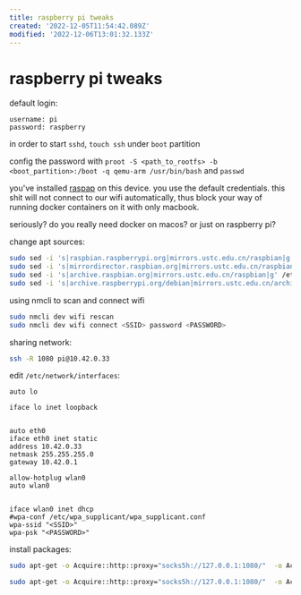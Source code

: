 ```yaml
---
title: raspberry pi tweaks
created: '2022-12-05T11:54:42.089Z'
modified: '2022-12-06T13:01:32.133Z'
---
```


# raspberry pi tweaks

default login: 
```
username: pi
password: raspberry
```

in order to start `sshd`, `touch ssh` under `boot` partition

config the password with `proot -S <path_to_rootfs> -b <boot_partition>:/boot -q qemu-arm /usr/bin/bash` and `passwd`

you've installed [raspap](https://raspap.com/) on this device. you use the default credentials. this shit will not connect to our wifi automatically, thus block your way of running docker containers on it with only macbook.

seriously? do you really need docker on macos? or just on raspberry pi?

change apt sources:
```bash
sudo sed -i 's|raspbian.raspberrypi.org|mirrors.ustc.edu.cn/raspbian|g' /etc/apt/sources.list
sudo sed -i 's|mirrordirector.raspbian.org|mirrors.ustc.edu.cn/raspbian|g' /etc/apt/sources.list
sudo sed -i 's|archive.raspbian.org|mirrors.ustc.edu.cn/raspbian|g' /etc/apt/sources.list
sudo sed -i 's|archive.raspberrypi.org/debian|mirrors.ustc.edu.cn/archive.raspberrypi.org/debian|g' /etc/apt/sources.list.d/raspi.list
```

using nmcli to scan and connect wifi

```bash
sudo nmcli dev wifi rescan
sudo nmcli dev wifi connect <SSID> password <PASSWORD>
```

sharing network:

```bash
ssh -R 1080 pi@10.42.0.33
```

edit `/etc/network/interfaces`:
```
auto lo

iface lo inet loopback


auto eth0
iface eth0 inet static
address 10.42.0.33
netmask 255.255.255.0
gateway 10.42.0.1

allow-hotplug wlan0
auto wlan0


iface wlan0 inet dhcp
#wpa-conf /etc/wpa_supplicant/wpa_supplicant.conf
wpa-ssid "<SSID>"
wpa-psk "<PASSWORD>"
```
install packages:

```bash
sudo apt-get -o Acquire::http::proxy="socks5h://127.0.0.1:1080/"  -o Acquire::Check-Valid-Until=false -o Acquire::Check-Date=false update --allow-releaseinfo-change

sudo apt-get -o Acquire::http::proxy="socks5h://127.0.0.1:1080/"  -o Acquire::Check-Valid-Until=false -o Acquire::Check-Date=false upgrade -y
```
